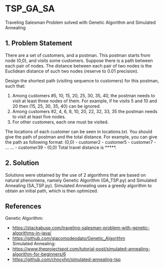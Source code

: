 # TSP_GA_SA
Traveling Salesman Problem solved with Genetic Algorithm and Simulated Annealing

## 1. Problem Statement
There are a set of customers, and a postman. This postman starts from node (0,0), and visits some customers. Suppose there is a path between each pair of nodes. The distance between each pair of two nodes is the Euclidean distance of such two nodes (reserve to 0.01 precision).

Design the shortest path (visiting sequence to customers) for this postman, such that:
1) Among customers #5, 10, 15, 20, 25, 30, 35, 40, the postman needs to visit at least three nodes of them. For example, if he visits 5 and 10 and 20 then (15, 25, 30, 35, 40) can be ignored.
2) Among customers #2, 4, 6, 8, 10, 20, 22, 32, 33, 35 the postman needs to visit at least five nodes.
3) For other customers, each one must be visited.

The locations of each customer can be seen in locations.txt. You should give the path of postman and the total distance. For example, you can give the path as following format:
(0,0) - customer2 - customer5 - customer7 - … … - customer39 - (0,0)
Total travel distance is *****.

## 2. Solution
Solutions were obtained by the use of 2 algorithms that are based on natural phenomena, namely Genetic Algorithm (GA_TSP.py) and Simulated Annealing (SA_TSP.py). Simulated Annealing uses a greedy algorithm to obtain an initial path, which is then optimized.


## References
Genetic Algorithm:
* https://stackabuse.com/traveling-salesman-problem-with-genetic-algorithms-in-java/
* https://github.com/giacomodeodato/Genetic_Algorithm  
Simulated Annealing:
* https://www.theprojectspot.com/tutorial-post/simulated-annealing-algorithm-for-beginners/6
* https://github.com/chncyhn/simulated-annealing-tsp
